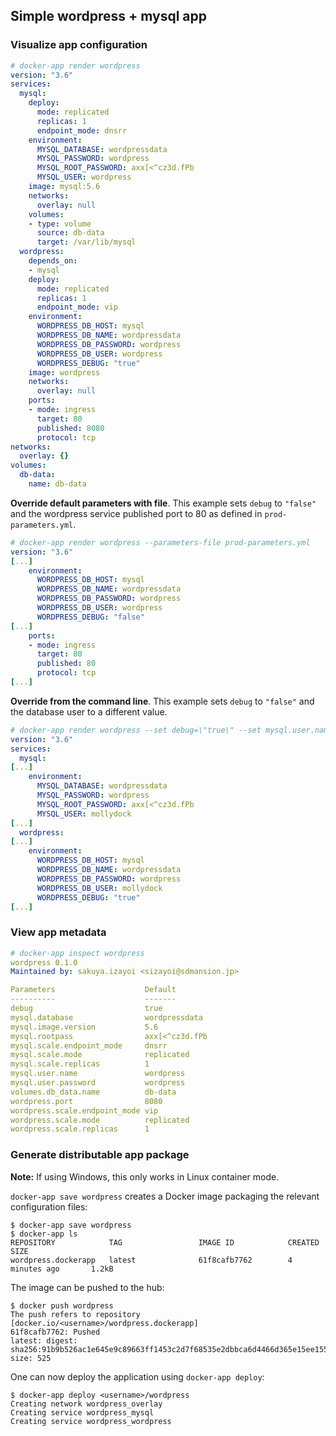## Simple wordpress + mysql app

### Visualize app configuration

```yaml
# docker-app render wordpress
version: "3.6"
services:
  mysql:
    deploy:
      mode: replicated
      replicas: 1
      endpoint_mode: dnsrr
    environment:
      MYSQL_DATABASE: wordpressdata
      MYSQL_PASSWORD: wordpress
      MYSQL_ROOT_PASSWORD: axx[<^cz3d.fPb
      MYSQL_USER: wordpress
    image: mysql:5.6
    networks:
      overlay: null
    volumes:
    - type: volume
      source: db-data
      target: /var/lib/mysql
  wordpress:
    depends_on:
    - mysql
    deploy:
      mode: replicated
      replicas: 1
      endpoint_mode: vip
    environment:
      WORDPRESS_DB_HOST: mysql
      WORDPRESS_DB_NAME: wordpressdata
      WORDPRESS_DB_PASSWORD: wordpress
      WORDPRESS_DB_USER: wordpress
      WORDPRESS_DEBUG: "true"
    image: wordpress
    networks:
      overlay: null
    ports:
    - mode: ingress
      target: 80
      published: 8080
      protocol: tcp
networks:
  overlay: {}
volumes:
  db-data:
    name: db-data
```

**Override default parameters with file**. This example sets `debug` to `"false"` and the wordpress service published port to 80 as defined in `prod-parameters.yml`.

```yaml
# docker-app render wordpress --parameters-file prod-parameters.yml
version: "3.6"
[...]
    environment:
      WORDPRESS_DB_HOST: mysql
      WORDPRESS_DB_NAME: wordpressdata
      WORDPRESS_DB_PASSWORD: wordpress
      WORDPRESS_DB_USER: wordpress
      WORDPRESS_DEBUG: "false"
[...]
    ports:
    - mode: ingress
      target: 80
      published: 80
      protocol: tcp
[...]
```

**Override from the command line**. This example sets `debug` to `"false"` and the database user to a different value.
```yaml
# docker-app render wordpress --set debug=\"true\" --set mysql.user.name=mollydock
version: "3.6"
services:
  mysql:
[...]
    environment:
      MYSQL_DATABASE: wordpressdata
      MYSQL_PASSWORD: wordpress
      MYSQL_ROOT_PASSWORD: axx[<^cz3d.fPb
      MYSQL_USER: mollydock
[...]
  wordpress:
[...]
    environment:
      WORDPRESS_DB_HOST: mysql
      WORDPRESS_DB_NAME: wordpressdata
      WORDPRESS_DB_PASSWORD: wordpress
      WORDPRESS_DB_USER: mollydock
      WORDPRESS_DEBUG: "true"
[...]
```

### View app metadata

```yaml
# docker-app inspect wordpress
wordpress 0.1.0
Maintained by: sakuya.izayoi <sizayoi@sdmansion.jp>

Parameters                    Default
----------                    -------
debug                         true
mysql.database                wordpressdata
mysql.image.version           5.6
mysql.rootpass                axx[<^cz3d.fPb
mysql.scale.endpoint_mode     dnsrr
mysql.scale.mode              replicated
mysql.scale.replicas          1
mysql.user.name               wordpress
mysql.user.password           wordpress
volumes.db_data.name          db-data
wordpress.port                8080
wordpress.scale.endpoint_mode vip
wordpress.scale.mode          replicated
wordpress.scale.replicas      1
```

### Generate distributable app package

**Note:** If using Windows, this only works in Linux container mode.

`docker-app save wordpress` creates a Docker image packaging the relevant configuration files:

```
$ docker-app save wordpress
$ docker-app ls
REPOSITORY            TAG                 IMAGE ID            CREATED             SIZE
wordpress.dockerapp   latest              61f8cafb7762        4 minutes ago       1.2kB
```

The image can be pushed to the hub:
```
$ docker push wordpress
The push refers to repository [docker.io/<username>/wordpress.dockerapp]
61f8cafb7762: Pushed
latest: digest: sha256:91b9b526ac1e645e9c89663ff1453c2d7f68535e2dbbca6d4466d365e15ee155 size: 525
```

One can now deploy the application using `docker-app deploy`:

```
$ docker-app deploy <username>/wordpress
Creating network wordpress_overlay
Creating service wordpress_mysql
Creating service wordpress_wordpress
```

